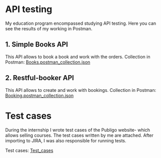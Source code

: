 # API testing 

My education program encompassed studying API testing. Here you can see the results of my working in Postman.

## 1. Simple Books API
This API allows to book a book and work with the orders. 
Collection in Postman: [Books.postman_collection.json](Books.postman_collection.json)


## 2. Restful-booker API
This API allows to create and work with bookings.
Collection in Postman: [Booking.postman_collection.json](Booking.postman_collection.json)


# Test cases
During the internship I wrote test cases of the Publigo website- which allows selling courses. The test cases written by me are attached. After importing to JIRA, I was also responsible for running tests.

Test cases: [Test_cases](Test_cases)
